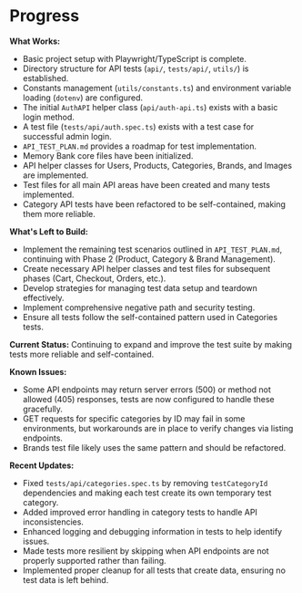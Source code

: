 # Progress

**What Works:**

- Basic project setup with Playwright/TypeScript is complete.
- Directory structure for API tests (`api/`, `tests/api/`, `utils/`) is established.
- Constants management (`utils/constants.ts`) and environment variable loading (`dotenv`) are configured.
- The initial `AuthAPI` helper class (`api/auth-api.ts`) exists with a basic login method.
- A test file (`tests/api/auth.spec.ts`) exists with a test case for successful admin login.
- `API_TEST_PLAN.md` provides a roadmap for test implementation.
- Memory Bank core files have been initialized.
- API helper classes for Users, Products, Categories, Brands, and Images are implemented.
- Test files for all main API areas have been created and many tests implemented.
- Category API tests have been refactored to be self-contained, making them more reliable.

**What's Left to Build:**

- Implement the remaining test scenarios outlined in `API_TEST_PLAN.md`, continuing with Phase 2 (Product, Category & Brand Management).
- Create necessary API helper classes and test files for subsequent phases (Cart, Checkout, Orders, etc.).
- Develop strategies for managing test data setup and teardown effectively.
- Implement comprehensive negative path and security testing.
- Ensure all tests follow the self-contained pattern used in Categories tests.

**Current Status:** Continuing to expand and improve the test suite by making tests more reliable and self-contained.

**Known Issues:**

- Some API endpoints may return server errors (500) or method not allowed (405) responses, tests are now configured to handle these gracefully.
- GET requests for specific categories by ID may fail in some environments, but workarounds are in place to verify changes via listing endpoints.
- Brands test file likely uses the same pattern and should be refactored.

**Recent Updates:**

- Fixed `tests/api/categories.spec.ts` by removing `testCategoryId` dependencies and making each test create its own temporary test category.
- Added improved error handling in category tests to handle API inconsistencies.
- Enhanced logging and debugging information in tests to help identify issues.
- Made tests more resilient by skipping when API endpoints are not properly supported rather than failing.
- Implemented proper cleanup for all tests that create data, ensuring no test data is left behind.
